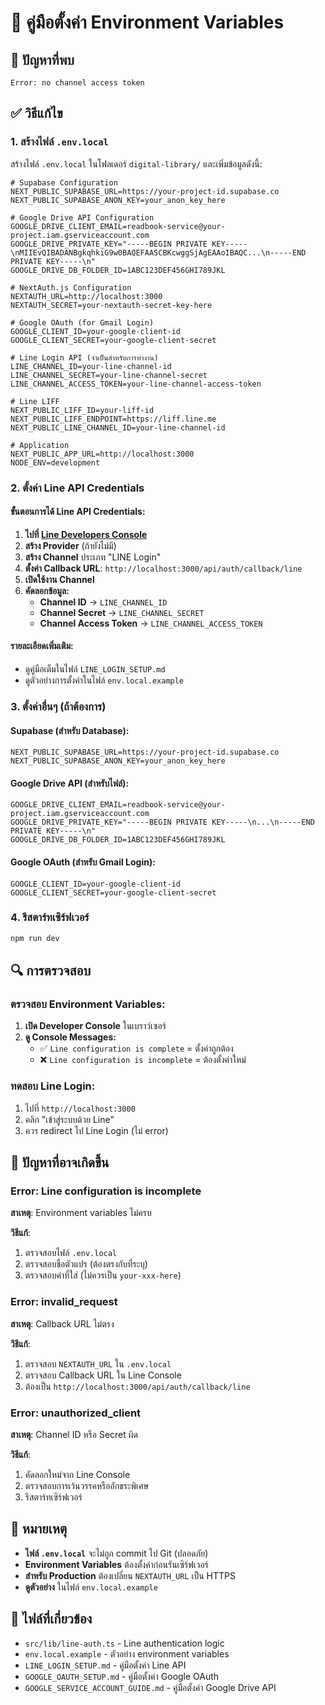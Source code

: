 # 🔧 คู่มือตั้งค่า Environment Variables

## 🚨 **ปัญหาที่พบ**
```
Error: no channel access token
```

## ✅ **วิธีแก้ไข**

### **1. สร้างไฟล์ `.env.local`**

สร้างไฟล์ `.env.local` ในโฟลเดอร์ `digital-library/` และเพิ่มข้อมูลดังนี้:

```env
# Supabase Configuration
NEXT_PUBLIC_SUPABASE_URL=https://your-project-id.supabase.co
NEXT_PUBLIC_SUPABASE_ANON_KEY=your_anon_key_here

# Google Drive API Configuration
GOOGLE_DRIVE_CLIENT_EMAIL=readbook-service@your-project.iam.gserviceaccount.com
GOOGLE_DRIVE_PRIVATE_KEY="-----BEGIN PRIVATE KEY-----\nMIIEvQIBADANBgkqhkiG9w0BAQEFAASCBKcwggSjAgEAAoIBAQC...\n-----END PRIVATE KEY-----\n"
GOOGLE_DRIVE_DB_FOLDER_ID=1ABC123DEF456GHI789JKL

# NextAuth.js Configuration
NEXTAUTH_URL=http://localhost:3000
NEXTAUTH_SECRET=your-nextauth-secret-key-here

# Google OAuth (for Gmail Login)
GOOGLE_CLIENT_ID=your-google-client-id
GOOGLE_CLIENT_SECRET=your-google-client-secret

# Line Login API (จำเป็นสำหรับการทำงาน)
LINE_CHANNEL_ID=your-line-channel-id
LINE_CHANNEL_SECRET=your-line-channel-secret
LINE_CHANNEL_ACCESS_TOKEN=your-line-channel-access-token

# Line LIFF
NEXT_PUBLIC_LIFF_ID=your-liff-id
NEXT_PUBLIC_LIFF_ENDPOINT=https://liff.line.me
NEXT_PUBLIC_LINE_CHANNEL_ID=your-line-channel-id

# Application
NEXT_PUBLIC_APP_URL=http://localhost:3000
NODE_ENV=development
```

### **2. ตั้งค่า Line API Credentials**

#### **ขั้นตอนการได้ Line API Credentials:**

1. **ไปที่ [Line Developers Console](https://developers.line.biz/)**
2. **สร้าง Provider** (ถ้ายังไม่มี)
3. **สร้าง Channel** ประเภท "LINE Login"
4. **ตั้งค่า Callback URL**: `http://localhost:3000/api/auth/callback/line`
5. **เปิดใช้งาน Channel**
6. **คัดลอกข้อมูล:**
   - **Channel ID** → `LINE_CHANNEL_ID`
   - **Channel Secret** → `LINE_CHANNEL_SECRET`
   - **Channel Access Token** → `LINE_CHANNEL_ACCESS_TOKEN`

#### **รายละเอียดเพิ่มเติม:**
- ดูคู่มือเต็มในไฟล์ `LINE_LOGIN_SETUP.md`
- ดูตัวอย่างการตั้งค่าในไฟล์ `env.local.example`

### **3. ตั้งค่าอื่นๆ (ถ้าต้องการ)**

#### **Supabase (สำหรับ Database):**
```env
NEXT_PUBLIC_SUPABASE_URL=https://your-project-id.supabase.co
NEXT_PUBLIC_SUPABASE_ANON_KEY=your_anon_key_here
```

#### **Google Drive API (สำหรับไฟล์):**
```env
GOOGLE_DRIVE_CLIENT_EMAIL=readbook-service@your-project.iam.gserviceaccount.com
GOOGLE_DRIVE_PRIVATE_KEY="-----BEGIN PRIVATE KEY-----\n...\n-----END PRIVATE KEY-----\n"
GOOGLE_DRIVE_DB_FOLDER_ID=1ABC123DEF456GHI789JKL
```

#### **Google OAuth (สำหรับ Gmail Login):**
```env
GOOGLE_CLIENT_ID=your-google-client-id
GOOGLE_CLIENT_SECRET=your-google-client-secret
```

### **4. รีสตาร์ทเซิร์ฟเวอร์**

```bash
npm run dev
```

## 🔍 **การตรวจสอบ**

### **ตรวจสอบ Environment Variables:**

1. **เปิด Developer Console** ในเบราว์เซอร์
2. **ดู Console Messages:**
   - ✅ `Line configuration is complete` = ตั้งค่าถูกต้อง
   - ❌ `Line configuration is incomplete` = ต้องตั้งค่าใหม่

### **ทดสอบ Line Login:**

1. ไปที่ `http://localhost:3000`
2. คลิก "เข้าสู่ระบบด้วย Line"
3. ควร redirect ไป Line Login (ไม่ error)

## 🚨 **ปัญหาที่อาจเกิดขึ้น**

### **Error: Line configuration is incomplete**

**สาเหตุ**: Environment variables ไม่ครบ

**วิธีแก้**:
1. ตรวจสอบไฟล์ `.env.local`
2. ตรวจสอบชื่อตัวแปร (ต้องตรงกับที่ระบุ)
3. ตรวจสอบค่าที่ใส่ (ไม่ควรเป็น `your-xxx-here`)

### **Error: invalid_request**

**สาเหตุ**: Callback URL ไม่ตรง

**วิธีแก้**:
1. ตรวจสอบ `NEXTAUTH_URL` ใน `.env.local`
2. ตรวจสอบ Callback URL ใน Line Console
3. ต้องเป็น `http://localhost:3000/api/auth/callback/line`

### **Error: unauthorized_client**

**สาเหตุ**: Channel ID หรือ Secret ผิด

**วิธีแก้**:
1. คัดลอกใหม่จาก Line Console
2. ตรวจสอบการเว้นวรรคหรืออักขระพิเศษ
3. รีสตาร์ทเซิร์ฟเวอร์

## 📝 **หมายเหตุ**

- **ไฟล์ `.env.local`** จะไม่ถูก commit ไป Git (ปลอดภัย)
- **Environment Variables** ต้องตั้งค่าก่อนรันเซิร์ฟเวอร์
- **สำหรับ Production** ต้องเปลี่ยน `NEXTAUTH_URL` เป็น HTTPS
- **ดูตัวอย่าง** ในไฟล์ `env.local.example`

## 🔗 **ไฟล์ที่เกี่ยวข้อง**

- `src/lib/line-auth.ts` - Line authentication logic
- `env.local.example` - ตัวอย่าง environment variables
- `LINE_LOGIN_SETUP.md` - คู่มือตั้งค่า Line API
- `GOOGLE_OAUTH_SETUP.md` - คู่มือตั้งค่า Google OAuth
- `GOOGLE_SERVICE_ACCOUNT_GUIDE.md` - คู่มือตั้งค่า Google Drive API
